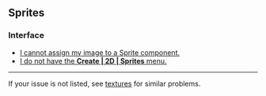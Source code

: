 ## Sprites
### Interface
- [I cannot assign my image to a Sprite component.](Sprites/Import%20Settings.md)
- [I do not have the **Create | 2D | Sprites** menu.](Sprites/Missing%202D%20Sprite%20Package.md)

---
If your issue is not listed, see [textures](../Textures.md) for similar problems.
